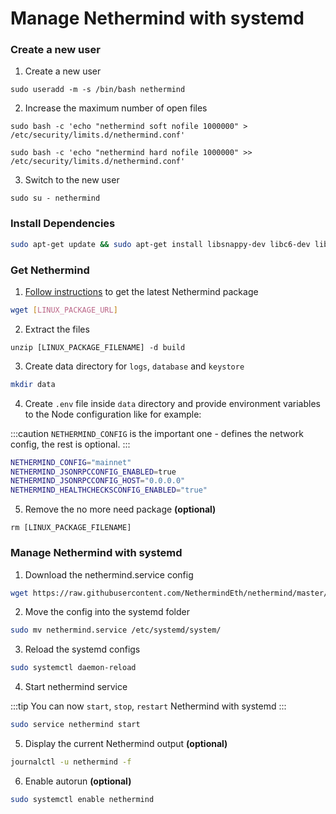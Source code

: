 # Manage Nethermind with systemd

### Create a new user

1. Create a new user

```
sudo useradd -m -s /bin/bash nethermind
```

2. Increase the maximum number of open files

```
sudo bash -c 'echo "nethermind soft nofile 1000000" > /etc/security/limits.d/nethermind.conf'
```

```
sudo bash -c 'echo "nethermind hard nofile 1000000" >> /etc/security/limits.d/nethermind.conf'
```

3. Switch to the new user

```
sudo su - nethermind
```

### Install Dependencies

``` bash
sudo apt-get update && sudo apt-get install libsnappy-dev libc6-dev libc6 unzip -y
```

### Get Nethermind

1. [Follow instructions](installing-nethermind/download-sources.mdx) to get the latest Nethermind package

``` bash
wget [LINUX_PACKAGE_URL]
```

2. Extract the files

```
unzip [LINUX_PACKAGE_FILENAME] -d build
```

3. Create data directory for `logs`, `database` and `keystore`

```bash
mkdir data
```

4. Create `.env` file inside `data` directory and provide environment variables to the Node configuration like for
   example:

:::caution
`NETHERMIND_CONFIG` is the important one - defines the network config, the rest is optional.
:::

```bash title=".env"
NETHERMIND_CONFIG="mainnet"
NETHERMIND_JSONRPCCONFIG_ENABLED=true
NETHERMIND_JSONRPCCONFIG_HOST="0.0.0.0"
NETHERMIND_HEALTHCHECKSCONFIG_ENABLED="true"
```

5. Remove the no more need package **(optional)**

```
rm [LINUX_PACKAGE_FILENAME]
```

### Manage Nethermind with systemd

1. Download the nethermind.service config

``` bash
wget https://raw.githubusercontent.com/NethermindEth/nethermind/master/scripts/nethermind.service
```

2. Move the config into the systemd folder

``` bash
sudo mv nethermind.service /etc/systemd/system/
```

3. Reload the systemd configs

``` bash
sudo systemctl daemon-reload
```

4. Start nethermind service

:::tip
You can now `start`, `stop`, `restart` Nethermind with systemd
:::

``` bash
sudo service nethermind start
```

5. Display the current Nethermind output **(optional)**

``` bash
journalctl -u nethermind -f
```

6. Enable autorun **(optional)**

``` bash
sudo systemctl enable nethermind
```
